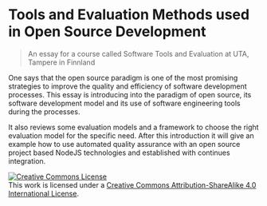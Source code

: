Tools and Evaluation Methods used in Open Source Development 
============================================================

> An essay for a course called Software Tools and Evaluation at UTA, Tampere in Finnland



One says that the open source paradigm is one of the most promising strategies to improve the quality and efficiency of software development processes. This essay is introducing into the paradigm of open source, its software development model and its use of software engineering tools during the processes.

It also reviews some evaluation models and a framework to choose the right evaluation model for the specific need. After this introduction it will give an example how to use automated quality assurance with an open source project based NodeJS technologies and established with continues integration.


<a rel="license" href="http://creativecommons.org/licenses/by-sa/4.0/"><img alt="Creative Commons License" style="border-width:0" src="http://i.creativecommons.org/l/by-sa/4.0/88x31.png" /></a><br />This work is licensed under a <a rel="license" href="http://creativecommons.org/licenses/by-sa/4.0/">Creative Commons Attribution-ShareAlike 4.0 International License</a>.